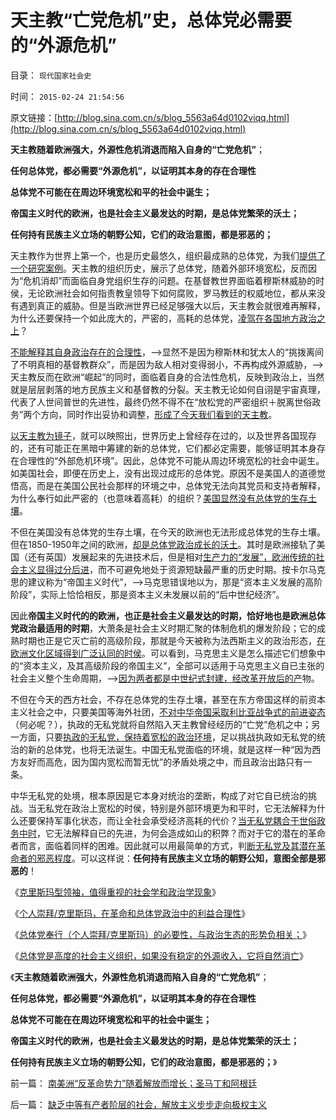 # 天主教“亡党危机”史，总体党必需要的“外源危机”

目录： `现代国家社会史` 

时间： `2015-02-24 21:54:56` 

原文链接：[http://blog.sina.com.cn/s/blog_5563a64d0102viqq.html](http://blog.sina.com.cn/s/blog_5563a64d0102viqq.html)

**天主教随着欧洲强大，外源性危机消退而陷入自身的“亡党危机”**；

**任何总体党，都必需要“外源危机”，以证明其本身的存在合理性**

**总体党不可能在在周边环境宽松和平的社会中诞生；**

**帝国主义时代的欧洲，也是社会主义最发达的时期，是总体党繁荣的沃土；**

**任何持有民族主义立场的朝野公知，它们的政治意图，都是邪恶的；**

天主教作为世界上第一个，也是历史最悠久，组织最成熟的总体党，为我们[提供了一个研究案例](../../../2013/4/20/中国的基督徒一般不了解自已的宗教，更不了解新教；.md)。天主教的组织历史，展示了总体党，随着外部环境宽松，反而因为“危机消却”而面临自身党组织生存的问题。在基督教世界面临着穆斯林威胁的时侯，无论欧洲社会如何指责教皇领导下如何腐败，罗马教廷的权威地位，都从来没有遇到真正的威胁。但是当欧洲世界已经足够强大以后，天主教会就很难再解释，为什么还要保持一个如此庞大的，严密的，高耗的总体党，[凌驾在各国地方政治之上](../../../2014/12/2/从三百年前的墨西哥，了解今天南美洲的医疗制度建构.md)？

[不能解释其自身政治存在的合理性](../../../2010/4/13/宗教也是危机管理的工具.md)，——>显然不是因为穆斯林和犹太人的“挑拨离间了不明真相的基督教群众”，而是因为敌人相对变得弱小，不再构成外源威胁，——>天主教反而在欧洲“崛起”的同时，面临着自身的合法性危机，反映到政治上，当然就是层层剥落的地方民族主义和基督教的分裂。天主教无论如何自诩是宇宙真理，代表了人世间普世的先进性，最终仍然不得不在“放松党的严密组织＋脱离世俗政务”两个方向，同时作出妥协和调整，[形成了今天我们看到的天主教](../../../2014/11/20/天主教社会主义笼罩下的南美洲.md)。

[以天主教为镜子](../../../2014/12/23/天主教会的社会角色和欧洲宗教革命的原因.md)，就可以映照出，世界历史上曾经存在过的，以及世界各国现存的，还有可能正在黑暗中筹建的新的总体党，它们都必定需要，能够证明其本身存在合理性的“外部危机环境”。因此，总体党不可能从周边环境宽松的社会中诞生。如美国社会，即便在历史上，没有出现过成形的总体党。原因不是美国人的道德觉悟高，而是在美国公民社会那样的环境之中，总体党无法向其党员和支持者解释，为什么奉行如此严密的（也意味着高耗）的组织？[美国显然没有总体党的生存土壤](../../../2011/5/15/组织严密的政党和教会在美国吃不开.md)。

不但在美国没有总体党的生存土壤，在今天的欧洲也无法形成总体党的生存土壤。但在1850-1950年之间的欧洲，[却是总体党政治成长的沃土](../../../2012/10/27/斯大林主义是法西斯的恶化形态.md)。其时是欧洲接轨了美国（还有英国）发展起来的先进技术后，但是相对[生产力的“发展”，欧洲传统的社会主义显得过分后进](../../../2015/1/8/社会主义应对严重危机；资本主义蓄养综合国力；.md)，而不可避免地处于资源短缺最严重的历史时期。按卡尔马克思的建议称为“帝国主义时代”，——>马克思错误地以为，那是“资本主义发展的高阶阶段”，实际上恰恰相反，那是资本主义未发展以前的“后中世纪经济”。

因此**帝国主义时代的的欧洲，也正是社会主义最发达的时期，恰好地也是欧洲总体党政治最适用的时期**，大萧条是社会主义时期汇聚的体制危机的爆发阶段；它的成熟时期也正是它灭亡前的高级阶段，那就是今天被称为法西斯主义的政治形态，[在欧洲文化区域得到广泛认同的时侯](../../../2014/9/14/西方意识形态之间的转化，及与极权主义的逻辑关联.md)。可以看到，马克思主义是怎么描述它们想象中的“资本主义，及其高级阶段的帝国主义”，全部可以适用于马克思主义自已主张的社会主义整个生命周期，——>[因为两者都是中世纪式封建，经改革开放后的产](../../../2015/1/21/社会进化论，反思基督教和马克思主义的反人类信仰；.md)物。

不但在今天的西方社会，不存在总体党的生存土壤，甚至在东方帝国这样的前资本主义社会之中，只要美国等海外社团，[不对中华帝国采取利比亚战争式的前进姿态](../../../2012/2/16/中国否决叙利亚决议，符合普世的个体价值观.md)（何必呢？），执政的无私党就将自然陷入天主教曾经经历的“亡党”危机之中；另一方面，只要[执政的无私党，保持着宽松的政治环境](../../../2013/6/4/反革命的合理性，政治宽容的必要性.md)，足以挑战执政如无私党的统治的新的总体党，也将无法诞生。中国无私党面临的环境，就是这样一种“因为西方友好而高危，因为国内宽松而暂无忧”的矛盾处境之中，而且政治出路只有一条。

中华无私党的处境，根本原因是它本身对统治的垄断，构成了对它自已统治的挑战。当无私党在政治上宽松的时侯，特别是外部环境更为和平时，它无法解释为什么还要保持军事化状态，而让全社会承受经济高耗的代价？[当无私党耦合于世俗政务中时](../../../2013/12/19/合法性耦合原理，教会至上的合法性，缺乏信仰的公信力.md)，它无法解释自已的先进，为何会造成如山的积弊？而对于它的潜在的革命者而言，面临着同样的困难。因此就可以用最简单的方式，判[断无私党及其潜在革命者的邪恶程度](../../../2011/12/5/为什么民族主义会成为流氓的道德制高点？.md)。可以这样说：**任何持有民族主义立场的朝野公知，意图全部是邪恶的**！

《[克里斯玛型领袖，值得重视的社会学和政治学现象](../../../2015/2/20/克里斯玛型领袖，值得重视的社会学和政治学现象.md)》

《[个人崇拜/克里斯玛，在革命和总体党政治中的利益合理性](../../../2015/2/21/个人崇拜／克里斯玛，在革命和总体党政治中的利益合理性.md)》

《[总体党奉行（个人崇拜/克里斯玛）的必要性，与政治生态的形势负相关；](../../../2015/2/22/总体党奉行（个人崇拜／克里斯玛）,与政治形势负相关.md)》

《[总体党是高度的社会主义组织，如果没有稳定的外源收入，它将自然消亡](../../../2015/2/23/天主教的历史，及政治上的歹徒，经济上的强盗，道德上的流氓.md)》

《**天主教随着欧洲强大，外源性危机消退而陷入自身的“亡党危机”**；

**任何总体党，都必需要“外源危机”，以证明其本身的存在合理性**

**总体党不可能在在周边环境宽松和平的社会中诞生；**

**帝国主义时代的欧洲，也是社会主义最发达的时期，是总体党繁荣的沃土；**

**任何持有民族主义立场的朝野公知，它们的政治意图，都是邪恶的；**》

前一篇： [南美洲“反革命势力”随着解放而增长；圣马丁和阿根廷](../../../2015/2/24/南美洲“反革命势力”随着解放而增长；圣马丁和阿根廷.md)

后一篇： [缺乏中等有产者阶层的社会，解放主义步步走向极权主义](../../../2015/2/23/缺乏中等有产者阶层的社会，解放主义步步走向极权主义.md)

